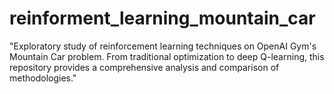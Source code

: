 # reinforment_learning_mountain_car
"Exploratory study of reinforcement learning techniques on OpenAI Gym's Mountain Car problem. From traditional optimization to deep Q-learning, this repository provides a comprehensive analysis and comparison of methodologies."
